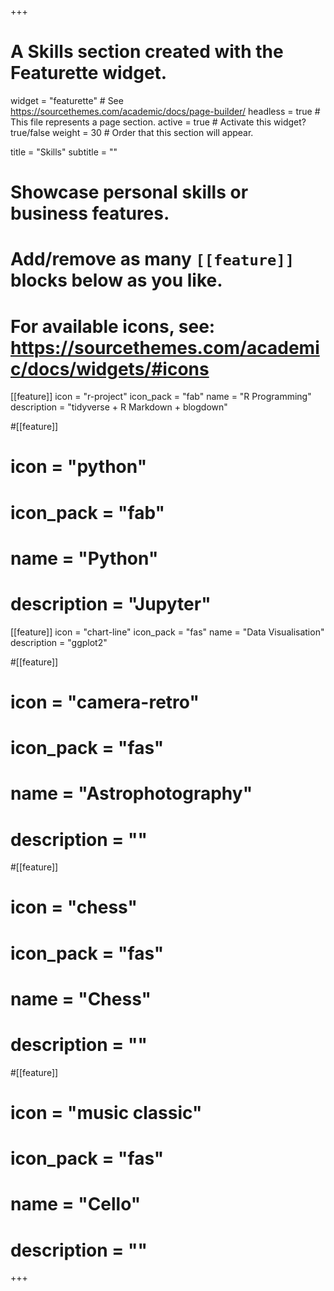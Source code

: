 +++
# A Skills section created with the Featurette widget.
widget = "featurette"  # See https://sourcethemes.com/academic/docs/page-builder/
headless = true  # This file represents a page section.
active = true  # Activate this widget? true/false
weight = 30  # Order that this section will appear.

title = "Skills"
subtitle = ""

# Showcase personal skills or business features.
# 
# Add/remove as many `[[feature]]` blocks below as you like.
# 
# For available icons, see: https://sourcethemes.com/academic/docs/widgets/#icons

[[feature]]
  icon = "r-project"
  icon_pack = "fab"
  name = "R Programming"
  description = "tidyverse + R Markdown + blogdown"
  
#[[feature]]
#  icon = "python"
#  icon_pack = "fab"
#  name = "Python"
#  description = "Jupyter"

[[feature]]
  icon = "chart-line"
  icon_pack = "fas"
  name = "Data Visualisation"
  description = "ggplot2"  

#[[feature]]
#  icon = "camera-retro"
#  icon_pack = "fas"
#  name = "Astrophotography"
#  description = ""

#[[feature]]
#  icon = "chess"
#  icon_pack = "fas"
#  name = "Chess"
#  description = ""
  
#[[feature]]
#  icon = "music classic"
#  icon_pack = "fas"
#  name = "Cello"
#  description = ""  
+++
